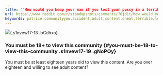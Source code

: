 ```yaml
---
title: ""How would you keep your man if you lost your pussy in a terrible accident?..." -Patrice O'Neal : standupshots"
url: https://www.reddit.com/r/standupshots/comments/70jd1t/how_would_you_keep_your_man_if_you_lost_your/dn4ewkk/
keywords: patrice,communityyou,accident,adult,content,oneal,terrible,lost,view,man,standupshots,pussy,18,eighteen,willing,old
---
```

![](https://www.redditstatic.com/desktop2x/img/content-gate-icons/nsfw.png){.s1nvew17-13 .bCdhxo}

### You must be 18+ to view this community {#you-must-be-18-to-view-this-community .s1nvew17-19 .gNoPOy}

You must be at least eighteen years old to view this content. Are you over eighteen and willing to see adult content?
